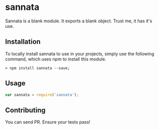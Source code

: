 # sannata

Sannata is a blank module. It exports a blank object. Trust me, it has it's use.

## Installation

To locally install sannata to use in your projects, simply use the following command, which uses npm to install this
module.

```terminal
> npm install sannata --save;
```

## Usage

```javascript
var sannata = require('sannata');
```

## Contributing

You can send PR. Ensure your tests pass!
